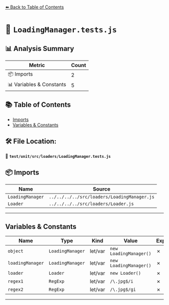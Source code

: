 [⬅️ Back to Table of Contents](../../../../index.md)

# 📄 `LoadingManager.tests.js`

## 📊 Analysis Summary

| Metric | Count |
|--------|-------|
| 📦 Imports | 2 |
| 📊 Variables & Constants | 5 |

## 📚 Table of Contents

- [Imports](#imports)
- [Variables & Constants](#variables-constants)

## 🛠️ File Location:
📂 **`test/unit/src/loaders/LoadingManager.tests.js`**

## 📦 Imports

| Name | Source |
|------|--------|
| `LoadingManager` | `../../../../src/loaders/LoadingManager.js` |
| `Loader` | `../../../../src/loaders/Loader.js` |


---

## Variables & Constants

| Name | Type | Kind | Value | Exported |
|------|------|------|-------|----------|
| `object` | `LoadingManager` | let/var | `new LoadingManager()` | ✗ |
| `loadingManager` | `LoadingManager` | let/var | `new LoadingManager()` | ✗ |
| `loader` | `Loader` | let/var | `new Loader()` | ✗ |
| `regex1` | `RegExp` | let/var | `/\.jpg$/i` | ✗ |
| `regex2` | `RegExp` | let/var | `/\.jpg$/gi` | ✗ |


---